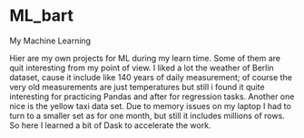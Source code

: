 # ML_bart
My Machine Learning

Hier are my own projects for ML during my learn time. Some of them are quit interesting from my point of view.
I liked a lot the weather of Berlin dataset, cause it include like 140 years of daily measurement; of course the very old measurements are just temperatures but still i found it quite interesting for practicing Pandas and after for regression tasks.
Another one nice is the yellow taxi data set. Due to memory issues on my laptop I had to turn to a smaller set as for one month, but still it includes millions of rows. So here I learned a bit of Dask to accelerate the work.
